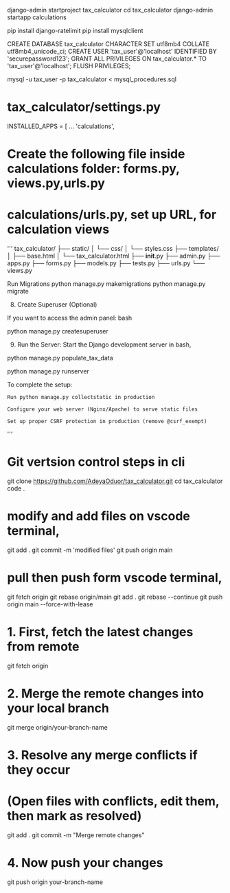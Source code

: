 django-admin startproject tax_calculator
cd tax_calculator
django-admin startapp calculations

pip install django-ratelimit
pip install mysqlclient

<!-- Create MySQL database: in mysql -->

CREATE DATABASE tax_calculator CHARACTER SET utf8mb4 COLLATE utf8mb4_unicode_ci;
CREATE USER 'tax_user'@'localhost' IDENTIFIED BY 'securepassword123';
GRANT ALL PRIVILEGES ON tax_calculator.* TO 'tax_user'@'localhost';
FLUSH PRIVILEGES;


<!-- import stored procedure on linux cli -->

mysql -u tax_user -p tax_calculator < mysql_procedures.sql

# tax_calculator/settings.py
INSTALLED_APPS = [
    ...
    'calculations',


# Create the following file inside calculations folder: forms.py, views.py,urls.py

# calculations/urls.py, set up URL, for calculation views


''' 
tax_calculator/
├── static/
│   └── css/
│       └── styles.css
├── templates/
│   ├── base.html
│   └── tax_calculator.html
├── __init__.py
├── admin.py
├── apps.py
├── forms.py
├── models.py
├── tests.py
├── urls.py
└── views.py

Run Migrations
python manage.py makemigrations
python manage.py migrate

8. Create Superuser (Optional)

If you want to access the admin panel:
bash

python manage.py createsuperuser

9. Run the Server: Start the Django development server in bash,

python manage.py populate_tax_data

python manage.py runserver


To complete the setup:

    Run python manage.py collectstatic in production

    Configure your web server (Nginx/Apache) to serve static files

    Set up proper CSRF protection in production (remove @csrf_exempt)
'''

# Git vertsion control steps in cli
git clone https://github.com/AdeyaOduor/tax_calculator.git
cd tax_calculator
code .

# modify and add files on vscode terminal,
git add .
git commit -m 'modified files'
git push origin main

# pull then push form vscode terminal,
git fetch origin
git rebase origin/main
git add .
git rebase --continue
git push origin main --force-with-lease


# 1. First, fetch the latest changes from remote
git fetch origin

# 2. Merge the remote changes into your local branch
git merge origin/your-branch-name

# 3. Resolve any merge conflicts if they occur
# (Open files with conflicts, edit them, then mark as resolved)
git add .
git commit -m "Merge remote changes"

# 4. Now push your changes
git push origin your-branch-name
